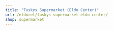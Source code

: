 ```yaml
---
title: "Tuskys Supermarket (Eldo Center)"
url: /eldoret/tuskys-supermarket-eldo-center/
shop: supermarket
---
```

